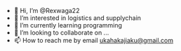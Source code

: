 - 👋 Hi, I’m @Rexwaga22
- 👀 I’m interested in logistics and supplychain
- 🌱 I’m currently learning programming
- 💞️ I’m looking to collaborate on ...
- 📫 How to reach me by email ukahakajiaku@gmail.com

<!---
Rexwaga22/Rexwaga22 is a ✨ special ✨ repository because its `README.md` (this file) appears on your GitHub profile.
You can click the Preview link to take a look at your changes.
--->
